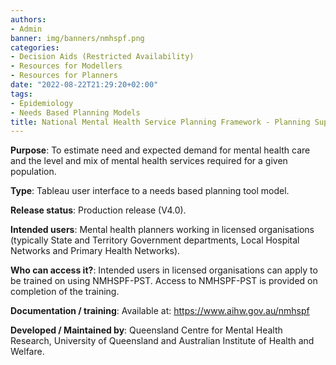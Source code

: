 ```yaml
---
authors:
- Admin
banner: img/banners/nmhspf.png
categories:
- Decision Aids (Restricted Availability)
- Resources for Modellers
- Resources for Planners
date: "2022-08-22T21:29:20+02:00"
tags:
- Epidemiology
- Needs Based Planning Models
title: National Mental Health Service Planning Framework - Planning Support Tool
---
```


**Purpose**: To estimate need and expected demand for mental health care and the level and mix of mental health services required for a given population. 

**Type**: Tableau user interface to a needs based planning tool model.

**Release status**: Production release (V4.0).

**Intended users**: Mental health planners working in licensed organisations (typically State and Territory Government departments, Local Hospital Networks and Primary Health Networks).

**Who can access it?**: Intended users in licensed organisations can apply to be trained on using NMHSPF-PST. Access to NMHSPF-PST is provided on completion of the training.

**Documentation / training**: Available at: https://www.aihw.gov.au/nmhspf

**Developed / Maintained by**: Queensland Centre for Mental Health Research, University of Queensland and Australian Institute of Health and Welfare.


